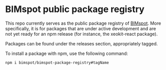 # BIMspot public package registry

This repo currently serves as the public package registry of [BIMspot](https://bimspot.io/). More specifically, it is for packages that are under active development and are not yet ready for an npm release (for instance, the xeokit-react package).

Packages can be found under the releases section, appropriately tagged.

To install a package with npm, use the following command:

```
npm i bimspot/bimspot-package-registry#tagName
```
